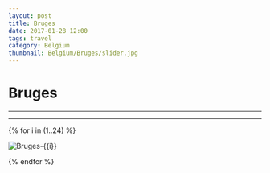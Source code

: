 ```yaml
---
layout: post
title: Bruges
date: 2017-01-28 12:00
tags: travel
category: Belgium
thumbnail: Belgium/Bruges/slider.jpg
---
```


# Bruges

---



---

{% for i in (1..24) %}

![Bruges-{{i}}](/assets/img/travel/Belgium/Bruges/Bruges-{{i}}.jpg)

{% endfor %}
